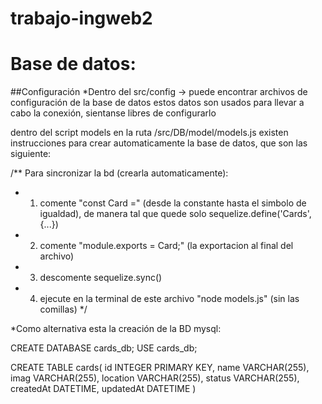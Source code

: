 # trabajo-ingweb2

# Base de datos:

##Configuración
*Dentro del src/config -> puede encontrar archivos de configuración de la base de datos
estos datos son usados para llevar a cabo la conexión, sientanse libres de configurarlo

dentro del script models en la ruta /src/DB/model/models.js
existen instrucciones para crear automaticamente la base de datos, que son las siguiente:

/**
Para sincronizar la bd (crearla automaticamente):
 * 1. comente "const Card =" (desde la constante hasta el simbolo de igualdad),
   de manera tal que quede solo sequelize.define('Cards',{...})
 * 2. comente "module.exports = Card;" (la exportacion al final del archivo)
 * 3. descomente sequelize.sync()
 * 4. ejecute en la terminal de este archivo "node models.js" (sin las comillas)
 */

*Como alternativa esta la creación de la BD mysql:

CREATE DATABASE cards_db;
USE cards_db;

CREATE TABLE cards(
id INTEGER PRIMARY KEY,
name VARCHAR(255),
imag VARCHAR(255),
location VARCHAR(255),
status VARCHAR(255),
createdAt DATETIME,
updatedAt DATETIME
)
